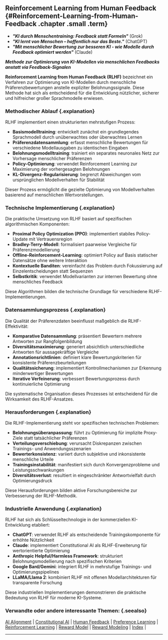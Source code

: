 ## Reinforcement Learning from Human Feedback {#Reinforcement-Learning-from-Human-Feedback .chapter .small .term}

- ***"KI durch Menschentraining: Feedback statt Formeln"*** (Grok)
- ***"KI lernt von Menschen – hoffentlich nur das Beste."*** (ChatGPT)
- ***"Mit menschlicher Bewertung zur besseren KI - wie Modelle durch Feedback optimiert werden"*** (Claude)

***Methode zur Optimierung von KI-Modellen via menschlichen Feedbacks anstatt via Feedback-Signalen***

**Reinforcement Learning from Human Feedback (RLHF)** bezeichnet ein Verfahren zur Optimierung von KI-Modellen durch menschliche Präferenzbewertungen anstelle expliziter Belohnungssignale.
Diese Methode hat sich als entscheidend für die Entwicklung nützlicher, sicherer und hilfreicher großer Sprachmodelle erwiesen.

### Methodischer Ablauf {.explanation}

RLHF implementiert einen strukturierten mehrstufigen Prozess:

- **Basismodelltraining**: entwickelt zunächst ein grundlegendes Sprachmodell durch unüberwachtes oder überwachtes Lernen
- **Präferenzdatensammlung**: erfasst menschliche Bewertungen für verschiedene Modellausgaben zu identischen Eingaben
- **Belohnungsmodelltraining**: trainiert ein separates neuronales Netz zur Vorhersage menschlicher Präferenzen
- **Policy-Optimierung**: verwendet Reinforcement Learning zur Maximierung der vorhergesagten Belohnungen
- **KL-Divergenz-Regularisierung**: begrenzt Abweichungen vom ursprünglichen Modellverhalten für Stabilität

Dieser Prozess ermöglicht die gezielte Optimierung von Modellverhalten basierend auf menschlichen Wertvorstellungen.

### Technische Implementierung {.explanation}

Die praktische Umsetzung von RLHF basiert auf spezifischen algorithmischen Komponenten:

- **Proximal Policy Optimization (PPO)**: implementiert stabiles Policy-Update mit Vertrauensregion
- **Bradley-Terry-Modell**: formalisiert paarweise Vergleiche für Präferenzmodellierung
- **Offline-Reinforcement-Learning**: optimiert Policy auf Basis statischer Datensätze ohne weitere Interaktion
- **Kontextuelle Banditen**: vereinfacht das Problem durch Fokussierung auf Einzelentscheidungen statt Sequenzen
- **Selbstkritik**: verwendet Modellvarianten zur internen Bewertung ohne menschliches Feedback

Diese Algorithmen bilden die technische Grundlage für verschiedene RLHF-Implementierungen.

### Datensammlungsprozess {.explanation}

Die Qualität der Präferenzdaten beeinflusst maßgeblich die RLHF-Effektivität:

- **Komparative Datensammlung**: präsentiert Bewertern mehrere Antworten zur Rangfolgenbildung
- **Diversitätsmaximierung**: generiert absichtlich unterschiedliche Antworten für aussagekräftige Vergleiche
- **Annotationsrichtlinien**: definiert klare Bewertungskriterien für konsistente Präferenzbeurteilungen
- **Qualitätssicherung**: implementiert Kontrollmechanismen zur Erkennung minderwertiger Bewertungen
- **Iterative Verfeinerung**: verbessert Bewertungsprozess durch kontinuierliche Optimierung

Die systematische Organisation dieses Prozesses ist entscheidend für die Wirksamkeit des RLHF-Ansatzes.

### Herausforderungen {.explanation}

Die RLHF-Implementierung steht vor spezifischen technischen Problemen:

- **Belohnungsüberanpassung**: führt zu Optimierung für implizite Proxy-Ziele statt tatsächlicher Präferenzen
- **Verteilungsverschiebung**: verursacht Diskrepanzen zwischen Trainings- und Anwendungsszenarien
- **Bewerterkonsistenz**: variiert durch subjektive und inkonsistente menschliche Urteile
- **Trainingsinstabilität**: manifestiert sich durch Konvergenzprobleme und Leistungsschwankungen
- **Diversitätsverlust**: resultiert in eingeschränkter Antwortvielfalt durch Optimierungsdruck

Diese Herausforderungen bilden aktive Forschungsbereiche zur Verbesserung der RLHF-Methodik.

### Industrielle Anwendung {.explanation}

RLHF hat sich als Schlüsseltechnologie in der kommerziellen KI-Entwicklung etabliert:

- **ChatGPT**: verwendet RLHF als entscheidende Trainingskomponente für erhöhte Nützlichkeit
- **Claude**: implementiert Constitutional AI als RLHF-Erweiterung für wertorientierte Optimierung
- **Anthropic Helpful/Harmless Framework**: strukturiert Belohnungsmodellierung nach spezifischen Kriterien
- **Google Bard/Gemini**: integriert RLHF in mehrstufige Trainings- und Optimierungspipelines
- **LLaMA/Llama 2**: kombiniert RLHF mit offenen Modellarchitekturen für transparente Forschung

Diese industriellen Implementierungen demonstrieren die praktische Bedeutung von RLHF für moderne KI-Systeme.

### Verwandte oder andere interessante Themen: {.seealso}

[AI Alignment](#AI-Alignment) |
[Constitutional AI](#Constitutional-AI) |
[Human Feedback](#Human-Feedback) |
[Preference Learning](#Preference-Learning) |
[Reinforcement Learning](#Reinforcement-Learning) |
[Reward Model](#Reward-Model) |
[Reward Modeling](#Reward-Modeling) |
[Index](#Index) |

----


